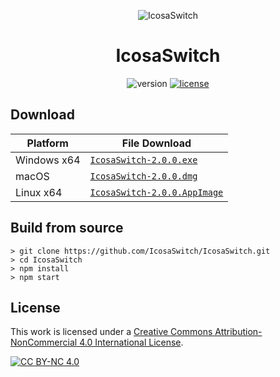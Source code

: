 <p align="center"><img src="https://github.com/Pharuxtan/IcosaSwitch/raw/master/icosaswitch.png" alt="IcosaSwitch"></p>

<h1 align="center">IcosaSwitch</h1>

<p align="center">
  <img src="https://img.shields.io/badge/Version-2.0.0-%23404040?style=for-the-badge" alt="version"> <a rel="license" href="http://creativecommons.org/licenses/by-nc/4.0/"><img src="https://img.shields.io/badge/License-CC%20BY--NC%204.0-%23404040?style=for-the-badge" alt="license"></a>
</p>

## Download

| Platform | File Download |
| -------- | ---- |
| Windows x64 | [`IcosaSwitch-2.0.0.exe`](https://github.com/Pharuxtan/IcosaSwitch/releases/download/v2.0.0/IcosaSwitch-2.0.0.exe) |
| macOS | [`IcosaSwitch-2.0.0.dmg`](https://github.com/Pharuxtan/IcosaSwitch/releases/download/v2.0.0/IcosaSwitch-2.0.0.dmg) |
| Linux x64 | [`IcosaSwitch-2.0.0.AppImage`](https://github.com/Pharuxtan/IcosaSwitch/releases/download/v2.0.0/IcosaSwitch-2.0.0.AppImage) |

## Build from source

```console
> git clone https://github.com/IcosaSwitch/IcosaSwitch.git
> cd IcosaSwitch
> npm install
> npm start
```

## License

This work is licensed under a [Creative Commons Attribution-NonCommercial 4.0
International License][cc-by-nc].

[![CC BY-NC 4.0][cc-by-nc-image]][cc-by-nc]

[cc-by-nc]: http://creativecommons.org/licenses/by-nc/4.0/
[cc-by-nc-image]: https://licensebuttons.net/l/by-nc/4.0/88x31.png

